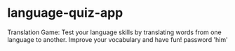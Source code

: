 # language-quiz-app
Translation Game: Test your language skills by translating words from one language to another. Improve your vocabulary and have fun!
password 'him'
